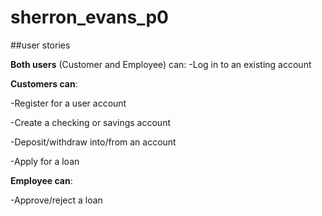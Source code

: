 # sherron_evans_p0



##user stories

**Both users** (Customer and Employee) can:
-Log in to an existing account

**Customers can**:

-Register for a user account

-Create a checking or savings account

-Deposit/withdraw into/from an account

-Apply for a loan

**Employee can**:

-Approve/reject a loan

